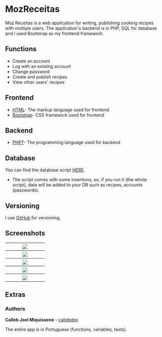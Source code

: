 # MozReceitas

Moz Receitas is a web application for writing, publishing cooking recipes with multiple users. The application's backend is in PHP, SQL for database and I used Bootstrap as my frontend framework.

## Functions

* Create an account
* Log with an existing account
* Change password
* Create and publish recipes
* View other users' recipes

## Frontend

* [HTML](https://www.w3schools.com/html/html5_intro.asp)- The markup language used for frontend
* [Bootstrap](https://getbootstrap.com/docs/4.4/getting-started/introduction/)- CSS framework used for frontend

## Backend

* [PHP7](https://www.php.net)- The programming language used for backend

## Database

You can find the database script [HERE](https://github.com/callebdev/MozReceitas---Web/blob/master/Receitas/MozReceitas%20Screenshots%20%26%20DB/mozreceitas.sql).

* The script comes with some insertions, so, if you run it (the whole script), data will be added to your DB such as recipes, accounts (passwords).

## Versioning

I use [GitHub](https://github.com/) for versioning.

## Screenshots

<table width="100%">
  <tr>
    <th width="25%"><img src="https://github.com/callebdev/MozReceitas---Web/blob/master/Receitas/MozReceitas%20Screenshots%20%26%20DB/Screenshot%20(47).png">
  </tr>
  <tr>
    <th width="25%"><img src="https://github.com/callebdev/MozReceitas---Web/blob/master/Receitas/MozReceitas%20Screenshots%20%26%20DB/Screenshot%20(52).png">
  </tr>
  <tr>
    <th width="25%"><img src="https://github.com/callebdev/MozReceitas---Web/blob/master/Receitas/MozReceitas%20Screenshots%20%26%20DB/Screenshot%20(53).png">
  </tr>
  <tr>
    <th width="25%"><img src="https://github.com/callebdev/MozReceitas---Web/blob/master/Receitas/MozReceitas%20Screenshots%20%26%20DB/Screenshot%20(50).png">
  </tr>
  <tr>
    <th width="25%"><img src="https://github.com/callebdev/MozReceitas---Web/blob/master/Receitas/MozReceitas%20Screenshots%20%26%20DB/Screenshot%20(54).png">
  </tr>
</table>

## Extras

### Authors

**Calleb Joel Miquissene** - [callebdev](https://github.com/callebdev)

The entire app is in Portuguese (functions, variables, texts).
